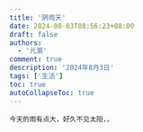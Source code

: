```yaml
---
title: '阴雨天'
date: 2024-08-03T08:56:23+08:00
draft: false
authors:
  - '元灏'
comment: true
description: '2024年8月3日'
tags: ['生活']
toc: true
autoCollapseToc: true
---
```


	今天的雨有点大，好久不见太阳，，


